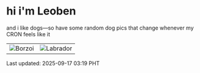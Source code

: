 # hi i'm Leoben

and i like dogs—so have some random dog pics that change whenever my CRON feels like it

|  |  |
|--------|----------|
| ![Borzoi](https://random-dog-vercel.vercel.app/api/random-borzoi?v=1758050357) | ![Labrador](https://random-dog-vercel.vercel.app/api/random-labrador?v=1758050357) |

Last updated: 2025-09-17 03:19 PHT
